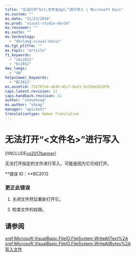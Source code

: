 ```yaml
---
title: "无法打开“&lt;文件名&gt;”进行写入 | Microsoft Docs"
ms.custom: ""
ms.date: "11/23/2016"
ms.prod: "visual-studio-dev14"
ms.reviewer: ""
ms.suite: ""
ms.technology: 
  - "devlang-visual-basic"
ms.tgt_pltfrm: ""
ms.topic: "article"
f1_keywords: 
  - "vbc2012"
  - "bc2012"
dev_langs: 
  - "VB"
helpviewer_keywords: 
  - "BC2012"
ms.assetid: 73270fe4-a638-42c7-be21-5e156e2b18f6
caps.latest.revision: 11
caps.handback.revision: 11
author: "stevehoag"
ms.author: "shoag"
manager: "wpickett"
translationtype: Human Translation
---
```

# 无法打开“&lt;文件名&gt;”进行写入
[!INCLUDE[vs2017banner](../../../csharp/includes/vs2017banner.md)]

无法打开指定的文件进行写入，可能是因为它已经打开。  
  
 **错误 ID：**BC2012  
  
### 更正此错误  
  
1.  关闭文件然后重新打开它。  
  
2.  检查文件的权限。  
  
## 请参阅  
 <xref:Microsoft.VisualBasic.FileIO.FileSystem.WriteAllText%2A>   
 <xref:Microsoft.VisualBasic.FileIO.FileSystem.WriteAllBytes%2A>   
 [写入文件](../../../visual-basic/developing-apps/programming/drives-directories-files/writing-to-files.md)